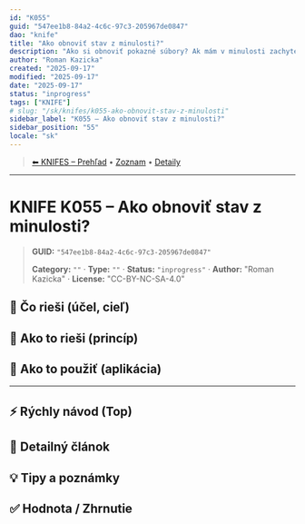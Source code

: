 ```yaml
---
id: "K055"
guid: "547ee1b8-84a2-4c6c-97c3-205967de0847"
dao: "knife"
title: "Ako obnoviť stav z minulosti?"
description: "Ako si obnoviť pokazné súbory? Ak mám v minulosti zachytené dobré údaje, nie je problém sa k nim vrátiť."
author: "Roman Kazicka"
created: "2025-09-17"
modified: "2025-09-17"
date: "2025-09-17"
status: "inprogress"
tags: ["KNIFE"]
# slug: "/sk/knifes/k055-ako-obnovit-stav-z-minulosti"
sidebar_label: "K055 – Ako obnoviť stav z minulosti?"
sidebar_position: "55"
locale: "sk"
---
```

<!-- body:start -->

<!-- nav:knifes -->
> [⬅ KNIFES – Prehľad](../overview.md) • [Zoznam](../KNIFE_Overview_List.md) • [Detaily](../KNIFE_Overview_Details.md)
---
# KNIFE K055 – Ako obnoviť stav z minulosti?
<!-- fm-visible: start -->

> **GUID:** `"547ee1b8-84a2-4c6c-97c3-205967de0847"`
>   
> **Category:** `""` · **Type:** `""` · **Status:** `"inprogress"` · **Author:** "Roman Kazicka" · **License:** "CC-BY-NC-SA-4.0"
<!-- fm-visible: end -->


## 🎯 Čo rieši (účel, cieľ)

## 🧩 Ako to rieši (princíp)

## 🧪 Ako to použiť (aplikácia)

---

## ⚡ Rýchly návod (Top)

## 📜 Detailný článok

## 💡 Tipy a poznámky

## ✅ Hodnota / Zhrnutie
